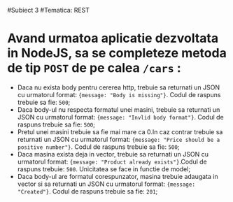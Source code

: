 #Subiect 3
#Tematica: REST

# Avand urmatoa aplicatie dezvoltata in NodeJS, sa se completeze metoda de tip `POST` de pe calea `/cars` :

- Daca nu exista body pentru cererea http, trebuie sa returnati un JSON cu urmatorul format: `{message: "Body is missing"}`. Codul de raspuns trebuie sa fie: `500`;
- Daca body-ul nu respecta formatul unei masini, trebuie sa returnati un JSON cu urmatorul format: `{message: "Invlid body format"}`. Codul de raspuns trebuie sa fie: `500`;
- Pretul unei masini trebuie sa fie mai mare ca 0.In caz contrar trebuie sa returnati un JSON cu urmatorul format: `{message: "Price should be a positive number"}`. Codul de raspuns trebuie sa fie: `500`; 
- Daca masina exista deja in vector, trebuie sa returnati un JSON cu urmatorul format: `{message: "Product already exists"}`.Codul de raspuns trebuie: `500`. Unicitatea se face in functie de model;
- Daca body-ul are formatul corespunzator, masina trebuie adaugata in vector si sa returnati un JSON cu urmatorul format: `{message: "Created"}`. Codul de raspuns trebuie sa fie: `201`;